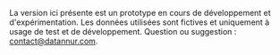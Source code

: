 La version ici présente est un prototype en cours de développement et d'expérimentation. 
Les données utilisées sont fictives et uniquement à usage de test et de développement. 
Question ou suggestion : [contact@datannur.com](mailto:contact@datannur.com).